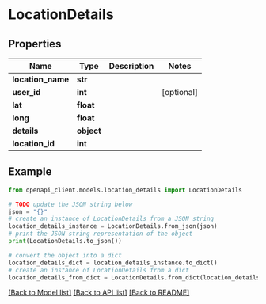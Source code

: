 # LocationDetails


## Properties

Name | Type | Description | Notes
------------ | ------------- | ------------- | -------------
**location_name** | **str** |  | 
**user_id** | **int** |  | [optional] 
**lat** | **float** |  | 
**long** | **float** |  | 
**details** | **object** |  | 
**location_id** | **int** |  | 

## Example

```python
from openapi_client.models.location_details import LocationDetails

# TODO update the JSON string below
json = "{}"
# create an instance of LocationDetails from a JSON string
location_details_instance = LocationDetails.from_json(json)
# print the JSON string representation of the object
print(LocationDetails.to_json())

# convert the object into a dict
location_details_dict = location_details_instance.to_dict()
# create an instance of LocationDetails from a dict
location_details_from_dict = LocationDetails.from_dict(location_details_dict)
```
[[Back to Model list]](../README.md#documentation-for-models) [[Back to API list]](../README.md#documentation-for-api-endpoints) [[Back to README]](../README.md)


